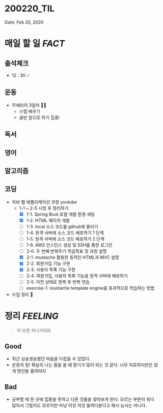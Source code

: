 # 200220_TIL

Date: Feb 20, 2020

# **매일 할 일 *FACT***

## **출석체크**

- 12 : 30 ✅

## **운동**

- 무에타이 3일차 🤸‍♂️
    - 스텝 배우기
    - 골반 앞으로 하기 집중!

## **독서**

## **영어**

## **알고리즘**

## **코딩**

- 자바 웹 애플리케이션 과정 youtube
    - 1-1 ~ 2-5 시청 후 정리하기
        - [x]  1-1. Spring Boot 로컬 개발 환경 세팅
        - [x]  1-2. HTML 페이지 개발
        - [ ]  1-3. local 소스 코드를 github에 올리기
        - [ ]  1-4. 원격 서버에 소스 코드 배포하기 1 단계
        - [ ]  1-5. 원격 서버에 소스 코드 배포하기 2 단계
        - [ ]  1-6. AWS 인스턴스 생성 및 SSH를 통한 로그인
        - [ ]  2-0. 두 번째 반복주기 학습목표 및 과정 설명
        - [x]  2-1. mustache 활용한 동적인 HTML과 MVC 설명
        - [x]  2-2. 회원가입 기능 구현
        - [x]  2-3. 사용자 목록 기능 구현
        - [ ]  2-4. 회원가입, 사용자 목록 기능을 원격 서버에 배포하기
        - [ ]  2-5. 이전 상태로 원복 후 반복 연습
        - [ ]  exercise-1. mustache template engine을 효과적으로 학습하는 방법
- 수업 정리 🔺

# 정리 *FEELING*

> 이 또한 지나가리라

## Good

- 최근 싱숭생숭했던 마음을 다잡을 수 있었다.
- 운동의 힘! 확실히 나는 몸을 쓸 때 환기가 많이 되는 것 같다. 너무 피로하지만은 않게 텐션을 올려야지

## Bad

- 공부할 때 한 곳에 집중을 못하고 다른 것들을 찾아보게 된다. 모르는 부분이 워낙 많아서 그럴지도 모르지만 마냥 이것 저것 들여다본다고 해서 능사는 아니다.
